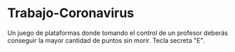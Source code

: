 # Trabajo-Coronavirus
Un juego de plataformas donde tomando el control de un profesor deberás conseguir la mayor cantidad de puntos sin morir. Tecla secreta "E".
